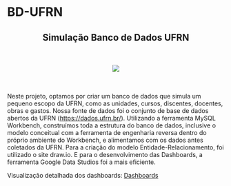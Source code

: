 # BD-UFRN

<div align="center">
<h2>Simulação Banco de Dados UFRN</h2>
<br></br>
</div>

<div align="center">
<img src="https://user-images.githubusercontent.com/104461710/209477754-b8de3f3b-c4f9-4a5c-8301-5d6381157777.png"/>
</div>
<br></br>

Neste projeto, optamos por criar um banco de dados que simula um pequeno escopo da UFRN, como as unidades, cursos, discentes, docentes, obras e gastos. Nossa fonte de dados foi o conjunto de base de dados abertos da UFRN (https://dados.ufrn.br/). 
Utilizando a ferramenta MySQL Workbench, construímos toda a estrutura do banco de dados, inclusive o modelo conceitual com a ferramenta de engenharia reversa dentro do próprio ambiente do Workbench, e alimentamos com os dados antes coletados da UFRN. Para a criação do modelo Entidade-Relacionamento, foi utilizado o site draw.io. E para o desenvolvimento das Dashboards, a ferramenta Google Data Studios foi a mais eficiente.

Visualização detalhada dos dashboards: 
[Dashboards](https://datastudio.google.com/reporting/b16039eb-7bc9-43b6-802f-e0928dc26809)


